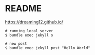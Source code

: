# README

https://dreaming12.github.io/

```shell
# running local server
$ bundle exec jekyll s

# new post
$ bundle exec jekyll post "Hello World"
```
